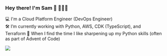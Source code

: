 ### Hey there! I'm Sam 👋 🧔🏻‍♂️ 

💻 I'm a Cloud Platform Engineer (DevOps Engineer) \
🛠️ I’m currently working with Python, AWS, CDK (TypeScript), and Terraform
🌱 When I find the time I like sharpening up my Python skills (often as part of Advent of Code) 

<a href="https://www.linkedin.com/in/samjamesb/"><img src="https://img.shields.io/badge/linkedin-%230077B5.svg?&style=for-the-badge&logo=linkedin&logoColor=white" />
  


<!--
**beardedsamwise/beardedsamwise** is a ✨ _special_ ✨ repository because its `README.md` (this file) appears on your GitHub profile.

Here are some ideas to get you started:
- 📫 How to reach me: 
- 🔭 I’m currently working on ...
- 🌱 I’m currently learning ...
- 👯 I’m looking to collaborate on ...
- 🤔 I’m looking for help with ...
- 💬 Ask me about ...

- 😄 Pronouns: ...
- ⚡ Fun fact: ...
-->
